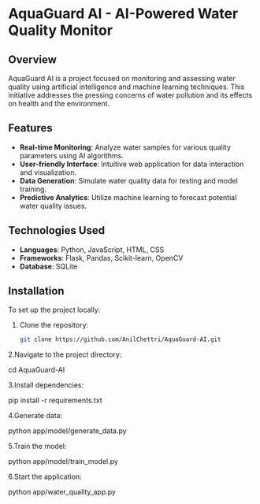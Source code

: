# AquaGuard AI - AI-Powered Water Quality Monitor

## Overview

AquaGuard AI is a project focused on monitoring and assessing water quality using artificial intelligence and machine learning techniques. This initiative addresses the pressing concerns of water pollution and its effects on health and the environment.

## Features

- **Real-time Monitoring**: Analyze water samples for various quality parameters using AI algorithms.
- **User-friendly Interface**: Intuitive web application for data interaction and visualization.
- **Data Generation**: Simulate water quality data for testing and model training.
- **Predictive Analytics**: Utilize machine learning to forecast potential water quality issues.

## Technologies Used

- **Languages**: Python, JavaScript, HTML, CSS
- **Frameworks**: Flask, Pandas, Scikit-learn, OpenCV
- **Database**: SQLite

## Installation

To set up the project locally:

1. Clone the repository:
   ```bash
   git clone https://github.com/AnilChettri/AquaGuard-AI.git

2.Navigate to the project directory:

  cd AquaGuard-AI

3.Install dependencies:

  pip install -r requirements.txt

4.Generate data:

  python app/model/generate_data.py

5.Train the model:

 python app/model/train_model.py

6.Start the application:

 python app/water_quality_app.py

